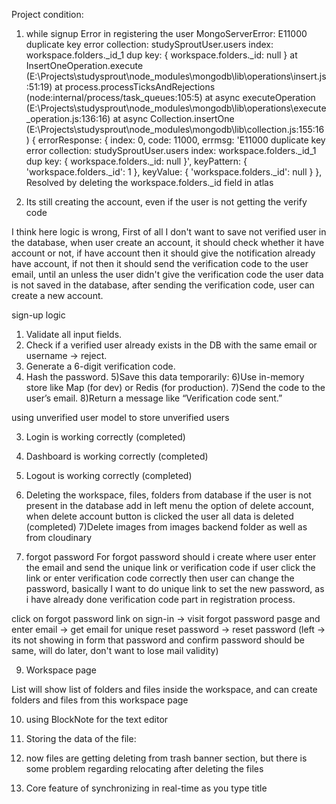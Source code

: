 Project condition: 
1) while signup 
Error in registering the user  MongoServerError: E11000 duplicate key error collection: studySproutUser.users index: workspace.folders._id_1 dup key: { workspace.folders._id: null }
    at InsertOneOperation.execute (E:\Projects\studysprout\node_modules\mongodb\lib\operations\insert.js:51:19)
    at process.processTicksAndRejections (node:internal/process/task_queues:105:5)
    at async executeOperation (E:\Projects\studysprout\node_modules\mongodb\lib\operations\execute_operation.js:136:16)
    at async Collection.insertOne (E:\Projects\studysprout\node_modules\mongodb\lib\collection.js:155:16) {
  errorResponse: {
    index: 0,
    code: 11000,
    errmsg: 'E11000 duplicate key error collection: studySproutUser.users index: workspace.folders._id_1 dup key: { workspace.folders._id: null }',
    keyPattern: { 'workspace.folders._id': 1 },
    keyValue: { 'workspace.folders._id': null }
  },
  Resolved by deleting the workspace.folders._id field in atlas

  2) Its still creating the account, even if the user is not getting the verify code

  I think here logic is wrong, First of all I don't want to save not verified user in the database, when user create an account, it should check whether it have account or not, if have account then it should give the notification already have account, if not then it should send the verification code to the user email, until an unless the user didn't give the verification code the user data is not saved in the database, after sending the verification code, user can create a new account. 


  sign-up logic 
  1) Validate all input fields.
  2) Check if a verified user already exists in the DB with the same email or username → reject.
  3) Generate a 6-digit verification code.
  4) Hash the password.
  5)Save this data temporarily:
  6)Use in-memory store like Map (for dev) or Redis (for production).
  7)Send the code to the user’s email.
  8)Return a message like “Verification code sent.”

 


using unverified user model to store unverified users

3) Login is working correctly (completed)

4) Dashboard is working correctly (completed)

5) Logout is working correctly (completed)

6) Deleting the workspace, files, folders from database if the user is not present in the database
add in left menu the option of delete account, when delete account button is clicked the user all data is deleted
(completed)
7)Delete images from images backend folder as well as from cloudinary

8) forgot password 
For forgot password should i create where user enter the email and send the unique link or verification code if user click the link or enter verification code correctly then user can change the password, basically I want to do unique link to set the new password, as i have already done verification code part in registration process.

click on forgot password link on sign-in -> visit forgot password pasge and enter email -> get email for unique reset password -> reset password
(left -> its not showing in form that password and confirm password should be same, will do later, don't want to lose mail validity)


9) Workspace page

List will show list of folders and files inside the workspace, and can create folders and files from this workspace page

10) using BlockNote for the text editor



6) Storing the data of the file: 


11) now files are getting deleting from trash banner section, but there is some problem regarding relocating after 
deleting the files


12) Core feature of synchronizing in real-time as you type title 